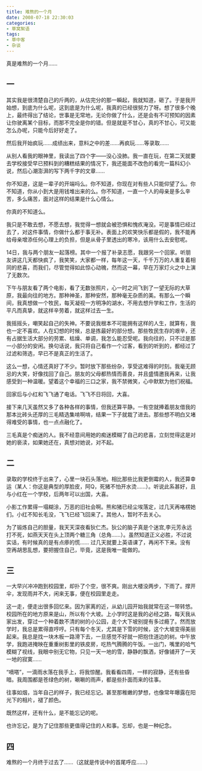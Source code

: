 ```yaml
---
title: 难熬的一个月
date: 2008-07-18 22:30:03
categories:
- 草窝絮语
tags:
- 草中客
- 杂谈
---
```


真是难熬的一个月……
<!-- more -->
## 一
其实我是很清楚自己的斤两的，从估完分的那一瞬起，我就知道，砸了。于是我开始想，到底为什么呢，这到底是为什么呢，我真的已经很努力了呀。想了很多个晚上，最终得出了结论，世事是无常地，无论你做了什么，还是会有不可预知的因素让你驶离某个目标，而那不完全是你的错。但是就是不甘心，真的不甘心，可又能怎么办呢，只能今后好好走了。

然后我开始疯玩……成绩出来，意料之中的差……再疯玩……等录取……

从别人看我的眼神里，我读出了四个字——没心没肺。我一直在玩，在第二天就要去学校接受早已预料到的糟糕结果的情况下，我还能面不改色的看完一篇科幻小说，然后心潮澎湃的写下两千字的文章……

你不知道，这是一辈子的开端吗么。你不知道，你现在对有些人只能仰望了么。你不知道，你从小到大是用钱堆出来的么。你不知道，一直一个人的母亲是多么辛苦，多么痛苦，面对这样的结果是什么心情么。

你真的不知道么。

我只是不敢去想，不愿去想，我觉得一想就会被恐惧和愧疚淹没。可是事情已经过去了，对这件事情，你做什么都于事无补。表面上的欢笑快乐都是假的，我不能再给母亲增添任何心理上的负担，但是从骨子里透出的寒冷，该用什么去安慰呢。

14日，我与两个朋友一起落榜。其中一个报了补录志愿，我跟另一个回家。听朋友讲这几天都快疯了，我笑笑，大家都一样，每年这一天，千千万万的人重复着相同的悲喜，而我们，尽管觉得如此惊心动魄，然而这一幕，早在万家灯火之中上演了无数次。

下午与朋友看了两个电影，看了无数张照片，心一时之间飞到了一望无际的大草原，我最向往的地方。那种神圣，那种安然，那种毫无杂质的美。有那么一个瞬间，我真想做一个牧民，每天凝视一方明净的湖水，不用去想升学和工作，生活的平凡而真挚，就这样辛劳着，就这样过去一生。

我摇摇头，嘲笑起自己的失神。不要说我根本不可能拥有这样的人生，就算有，我也一定不喜欢。人在幻想的时候，总是拣最好的部分想。那些牧民生存的艰辛，还有占据生活大部分的劳累、枯燥、单调，我怎么能忍受呢。我向往的，只不过是那一小部分的安闲。换句话说，我只将自己看作一个过客，看到的听到的，都经过了过滤和筛选，早已不是真正的生活了。

这么一想，心情还真好了不少。暂时放下那些纷杂，享受这难得的时刻。我毫无顾忌的大笑，好像找回了自己。朋友的父母都热情而善良，并且盛情邀我再来，让我感受到一种温暖。望着这个幸福的三口之家，我不禁微笑，心中默默为他们祝福。

回家后与小红和飞飞通了电话。飞飞不日将回，大喜。

接下来几天虽然又多了各种各样的事情，但我还算平静。一有空就捧着朋友借我的那本比砖头还厚的三毛精选集啃啊啃，结果一下子就栽了进去。那些想不明白又堵得难受的事情，也一点点融化了。

三毛真是个痴迷的人。我不经意间用她的痴迷模糊了自己的悲喜，立刻觉得这是对她的亵渎，如果她还在，真想对她说，对不起。
## 二
录取的学校终于出来了，心里一块石头落地。相比那些比我更倒霉的人，我还算幸运（某人：你这是典型的厚脸皮，阿Q，死猪不怕开水烫……）。听说此系甚好，且与小红在一个学校，后两年可以出国，大喜。

小影工作累得一塌糊涂，万恶的旧社会啊。熊和猪已经尘埃落定，过几天再咯楞她们。小红不知长毛没，飞飞已经飞回来了。其他人，暂时不去关心。

为了锻炼自己的胆量，我天天深夜看狄仁杰。狄公的脑子真是个迷宫,李元芳永远打不死，如燕天天在头上顶两个糖三角（总角……）。虽然知道正义必胜，不过说实话，有时候真的是有点瘆的慌……
过几天就要上英语课了，再闲不下来。没有空再胡思乱想，要把握住自己，毕竟，这是我唯一能做的。
## 三
一大早兴冲冲跑到校园里，却扑了个空，很不爽。刚出大楼没两步，下雨了。撑开伞，发现雨并不大，闲来无事，便在校园里走走。

这一走，便走出很多回忆来。因为家离的近，从幼儿园开始我就常在这一带转悠。校园所在的地方原来是山，所以有个大坡。上小学时这是我的必经之路，每天我从家出发，穿过一个种着数不清的树的小公园，走个大下坡别提有多过瘾了。然而放学时，我总是累得直哼哼。只有每个冬天，尤其是下雪的时候，这个大坡变得美丽起来。我总是找一块木板一路滑下去，一旦感觉不好就一把抱住道边的树。中午放学，我跑进掩映在重重树影里的铁皮房，吃热气腾腾的午饭。一出门，嘴里的哈气模糊了视线，我眼中别无它物，只见一天一地的雪，静静的飘洒，好像铺开了一天一地的寂寞……

“嘀嗒”，一滴雨水落在我手上，将我惊醒。我看看四周，一样的寂静，还有些昏暗。我周围都是苍绿色的树，唰唰的雨声，都是些扑面而来的往事。

往事如烟，当年自己的样子，我已经忘记。甚至那稚嫩的梦想，也像常年曝露在阳光下的相片，褪了颜色。

既然这样，还有什么，是不能忘记的呢。

也许忘记，是为了记住那些更值得记住的人和事。忘却，也是一种纪念。
## 四
难熬的一个月终于过去了……（这就是传说中的首尾呼应……）
